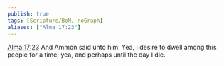 ```yaml
---
publish: true
tags: [Scripture/BoM, noGraph]
aliases: ["Alma 17:23"]
---
```

[Alma 17:23](https://churchofjesuschrist.org/study/scriptures/bofm/alma/17?lang=eng&id=p23#p23) And Ammon said unto him: Yea, I desire to dwell among this people for a time; yea, and perhaps until the day I die.
